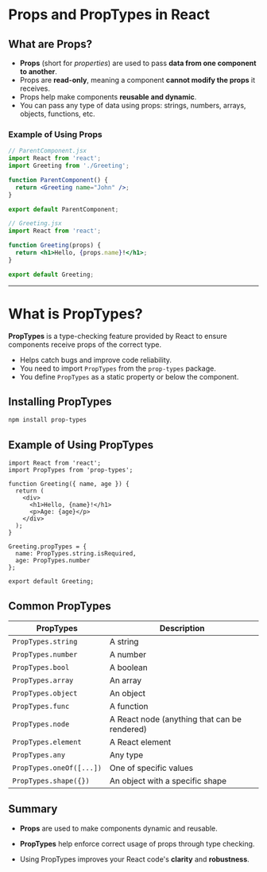 # Props and PropTypes in React

## What are Props?

- **Props** (short for *properties*) are used to pass **data from one component to another**.
- Props are **read-only**, meaning a component **cannot modify the props** it receives.
- Props help make components **reusable and dynamic**.
- You can pass any type of data using props: strings, numbers, arrays, objects, functions, etc.

### Example of Using Props

```jsx
// ParentComponent.jsx
import React from 'react';
import Greeting from './Greeting';

function ParentComponent() {
  return <Greeting name="John" />;
}

export default ParentComponent;

// Greeting.jsx
import React from 'react';

function Greeting(props) {
  return <h1>Hello, {props.name}!</h1>;
}

export default Greeting;
```
---
# What is PropTypes?

**PropTypes** is a type-checking feature provided by React to ensure components receive props of the correct type.

- Helps catch bugs and improve code reliability.
- You need to import `PropTypes` from the `prop-types` package.
- You define `PropTypes` as a static property or below the component.



## Installing PropTypes

```bash
npm install prop-types
```

## Example of Using PropTypes

```
import React from 'react';
import PropTypes from 'prop-types';

function Greeting({ name, age }) {
  return (
    <div>
      <h1>Hello, {name}!</h1>
      <p>Age: {age}</p>
    </div>
  );
}

Greeting.propTypes = {
  name: PropTypes.string.isRequired,
  age: PropTypes.number
};

export default Greeting;
```

## Common PropTypes
| PropTypes               | Description                                     |
|-------------------------|-------------------------------------------------|
| `PropTypes.string`      | A string                                        |
| `PropTypes.number`      | A number                                        |
| `PropTypes.bool`        | A boolean                                       |
| `PropTypes.array`       | An array                                        |
| `PropTypes.object`      | An object                                       |
| `PropTypes.func`        | A function                                      |
| `PropTypes.node`        | A React node (anything that can be rendered)   |
| `PropTypes.element`     | A React element                                 |
| `PropTypes.any`         | Any type                                        |
| `PropTypes.oneOf([...])`| One of specific values                          |
| `PropTypes.shape({})`   | An object with a specific shape                 |

## Summary
- **Props** are used to make components dynamic and reusable.

- **PropTypes** help enforce correct usage of props through type checking.

- Using PropTypes improves your React code's **clarity** and **robustness**.
